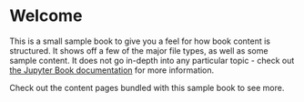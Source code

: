 # Welcome

This is a small sample book to give you a feel for how book content is
structured.
It shows off a few of the major file types, as well as some sample content.
It does not go in-depth into any particular topic - check out [the Jupyter Book documentation](https://jupyterbook.org) for more information.

Check out the content pages bundled with this sample book to see more.

```{tableofcontents}
```
